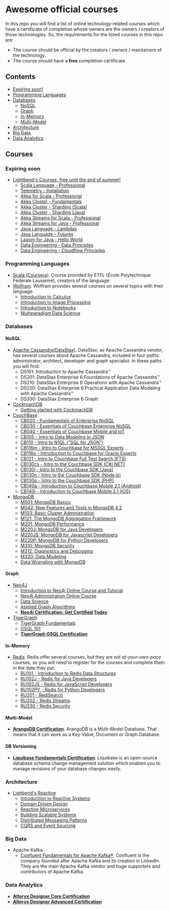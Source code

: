 # Awesome official courses
In this repo you will find a list of online technology-related courses which have a certificate of completion whose owners are the owners / creators of those technologies. So, the requirements for the listed courses in this repo are:
* The course should be official by the creators / owners / maintainers of the technology.
* The course should have a **free** completion certificate.

## Contents
* [Expiring soon!](#expiring-soon)
* [Programming Languages](#programming-languages)
* [Databases](#databases)
  * [NoSQL](#nosql)
  * [Graph](#graph)
  * [In-Memory](#in-memory)
  * [Multi-Model](#multi-model)
* [Architecture](#architecture)
* [Big Data](#big-data)
* [Data Analytics](#data-analytics)

## Courses
### Expiring soon
* [Lightbend's Courses, free until the end of summer!](https://www.lightbend.com/blog/learn-reactive-akka-and-scala-with-free-online-training-from-lightbend-academy)
  * [Scala Language - Professional](https://academy.lightbend.com/courses/course-v1:lightbend+LSL-P-Scala-Language-Professional+v1/about)
  * [Telemetry - Installation](https://academy.lightbend.com/courses/course-v1:lightbend+LTM-Installation+v1/about)
  * [Akka for Scala - Professional](https://academy.lightbend.com/courses/course-v1:lightbend+LAS-P+v1/about)
  * [Akka Cluster - Fundamentals](https://academy.lightbend.com/courses/course-v1:lightbend+LAC-Fundamentals+v1/about)
  * [Akka Cluster - Sharding (Scala)](https://academy.lightbend.com/courses/course-v1:lightbend+LAC-Sharding-Scala-Classic+v1/about)
  * [Akka Cluster - Sharding (Java)](https://academy.lightbend.com/courses/course-v1:lightbend+LAC-Sharding-Java-Classic+v1/about)
  * [Akka Streams for Scala - Professional](https://academy.lightbend.com/courses/course-v1:lightbend+LTS-P+v1/about)
  * [Akka Streams for Java - Professional](https://academy.lightbend.com/courses/course-v1:lightbend+LTJ-P+v1/about)
  * [Java Language - Lambdas](https://academy.lightbend.com/courses/course-v1:lightbend+LJL-Lambdas+v1/about)
  * [Java Language - Futures](https://academy.lightbend.com/courses/course-v1:lightbend+LJL-Futures+v1/about)
  * [Lagom for Java - Hello World](https://academy.lightbend.com/courses/course-v1:lightbend+LLJ-HelloWorld+v1/about)
  * [Data Engineering - Data Principles](https://academy.lightbend.com/courses/course-v1:lightbend+LDE-DataPrinciples+v1/about)
  * [Data Engineering - Cloudflow Principles](https://academy.lightbend.com/courses/course-v1:lightbend+LDE-Cloudflow-Principles+v1/about)
  
### Programming Languages
* [Scala (Coursera)](https://www.coursera.org/specializations/scala). Course provided by ETFL (École Polytechnique Fédérale Lausanne), creators of the language.
* [Wolfram](https://www.wolfram.com/wolfram-u/). Wolfram provides several courses on several topics with their language.
  * [Introduction to Calculus](https://www.wolfram.com/wolfram-u/introduction-to-calculus/)
  * [Introduction to Image Processing](https://www.wolfram.com/wolfram-u/introduction-to-image-processing/)
  * [Introduction to Notebooks](https://www.wolfram.com/wolfram-u/introduction-to-notebooks/)
  * [Multiparadigm Data Science](https://www.wolfram.com/wolfram-u/multiparadigm-data-science/)
### Databases
#### NoSQL
* [Apache Cassandra(DataStax)](https://academy.datastax.com/paths). DataStax, as Apache Cassandra vendor, has several courses about Apache Cassandra, included in four paths: administrator, architect, developer and graph specialist. In these paths you will find:
  * DS101: Introduction to Apache Cassandra™
  * DS201: DataStax Enterprise 6 Foundations of Apache Cassandra™
  * DS210: DataStax Enterprise 6 Operations with Apache Cassandra™
  * DS220: DataStax Enterprise 6 Practical Application Data Modeling with Apache Cassandra™
  * DS330: DataStax Enterprise 6 Graph
* [CockroachDB](https://university.cockroachlabs.com/catalog)
  * [Getting started with CockroachDB](https://university.cockroachlabs.com/course/getting-started-with-cockroachdb)
* [CouchBase](https://learn.couchbase.com/store)
  * [CB020 - Fundamentals of Enterprise NoSQL](https://learn.couchbase.com/store/404597-cb020-fundamentals-of-enterprise-nosql)
  * [CB030 - Essentials of Couchbase Enterprise NoSQL](https://learn.couchbase.com/store/404622-cb030-essentials-of-couchbase-enterprise-nosql)
  * [CB040 - Essentials of Couchbase Mobile and IoT](https://learn.couchbase.com/store/404628-cb040-essentials-of-couchbase-mobile-and-iot)
  * [CB105 - Intro to Data Modeling in JSON](https://learn.couchbase.com/store/404673-cb105-intro-to-data-modeling-in-json)
  * [CB110 - Intro to N1QL ("SQL for JSON")](https://learn.couchbase.com/store/404675-cb110-intro-to-n1ql-sql-for-json)
  * [CB116m - Intro to Couchbase for MSSQL Experts](https://learn.couchbase.com/store/404716-cb116m-intro-to-couchbase-for-mssql-experts)
  * [CB116o - Introduction to Couchbase for Oracle Experts](https://learn.couchbase.com/store/400375-cb116o-introduction-to-couchbase-for-oracle-experts)
  * [CB121 - Intro to Couchbase Full Text Search (FTS)](https://learn.couchbase.com/store/509465-cb121-intro-to-couchbase-full-text-search-fts)
  * [CB130cs - Intro to the Couchbase SDK (C#/.NET)](https://learn.couchbase.com/store/404729-cb130cs-intro-to-the-couchbase-sdk-c-net)
  * [CB130j - Intro to the Couchbase SDK (Java)](https://learn.couchbase.com/store/403784-cb130j-intro-to-the-couchbase-sdk-java)
  * [CB130n - Intro to the Couchbase SDK (Node.js)](https://learn.couchbase.com/store/404736-cb130n-intro-to-the-couchbase-sdk-node-js)
  * [CB130p - Intro to the Couchbase SDK (PHP)](https://learn.couchbase.com/store/404158-cb130p-intro-to-the-couchbase-sdk-php)
  * [CB140a - Introduction to Couchbase Mobile 2.1 (Android)](https://learn.couchbase.com/store/476347-cb140a-introduction-to-couchbase-mobile-2-1-android)
  * [CB140i - Introduction to Couchbase Mobile 2.1 (iOS)](https://learn.couchbase.com/store/476338-cb140i-introduction-to-couchbase-mobile-2-1-ios)  
* [MongoDB](https://university.mongodb.com/courses/catalog)
  * [M001: MongoDB Basics](https://university.mongodb.com/courses/M001/about)
  * [M042: New Features and Tools in MongoDB 4.2](https://university.mongodb.com/courses/M042/about)
  * [M103: Basic Cluster Administration](https://university.mongodb.com/courses/M103/about)
  * [M121: The MongoDB Aggregation Framework](https://university.mongodb.com/courses/M121/about)
  * [M201: MongoDB Performance](https://university.mongodb.com/courses/M201/about)
  * [M220J: MongoDB for Java Developers](https://university.mongodb.com/courses/M220J/about)
  * [M220JS: MongoDB for Javascript Developers](https://university.mongodb.com/courses/M220JS/about)
  * [M220P: MongoDB for Python Developers](https://university.mongodb.com/courses/M220P/about)
  * [M310: MongoDB Security](https://university.mongodb.com/courses/M310/about)
  * [M312: Diagnostics and Debugging](https://university.mongodb.com/courses/M312/about)
  * [M320: Data Modeling](https://university.mongodb.com/courses/M320/about)
  * [Data Wrangling with MongoDB](https://www.udacity.com/course/data-wrangling-with-mongodb--ud032)

#### Graph
* [Neo4J](https://neo4j.com/graphacademy/)
  * [Introduction to Neo4j Online Course and Tutorial](https://neo4j.com/graphacademy/online-training/introduction-to-neo4j/)
  * [Neo4j Administration Online Course](https://neo4j.com/graphacademy/online-training/neo4j-administration/)
  * [Data Science](https://neo4j.com/graphacademy/online-training/data-science/)
  * [Applied Graph Algorithms](https://neo4j.com/graphacademy/online-training/applied-graph-algorithms/)
  * [**Neo4j Certification: Get Certified Today**](https://neo4j.com/graphacademy/neo4j-certification/)
* [TigerGraph](https://www.tigergraph.com/certification/)
  * [TigerGraph Fundamentals](https://www.tigergraph.com/certification-graph-fundamentals/)
  * [GSQL 101](https://www.tigergraph.com/certification-gsql-101/)
  * [**TigerGraph GSQL Certification**](https://www.proprofs.com/quiz-school/story.php?title=mjq5mtiwoa2i96)

#### In-Memory
* [Redis](https://university.redislabs.com/). Redis offer several courses, but they are not _at-your-own-pace_ courses, so you will need to register for the courses and complete them in the date they put.
  * [RU101 - Introduction to Redis Data Structures](https://university.redislabs.com/courses/ru101/)
  * [RU102J - Redis for Java Developers](https://university.redislabs.com/courses/ru102j/)
  * [RU102JS - Redis for JavaScript Developers](https://university.redislabs.com/courses/ru102js/)
  * [RU102PY - Redis for Python Developers](https://university.redislabs.com/courses/ru102py/)
  * [RU201 - RediSearch](https://university.redislabs.com/courses/ru201/)
  * [RU202 - Redis Streams](https://university.redislabs.com/courses/ru202/)
  * [RU330 - Redis Security](https://university.redislabs.com/courses/ru330/)
 
#### Multi-Model
* [**ArangoDB Certification**](https://www.arangodb.com/certification-exam/). ArangoDB is a Multi-Model Database. That means that it can work as a Key-Value, Document or Graph Database.

#### DB Versioning
* [**Liquibase Fundamentals Certification**](https://learn.liquibase.com/catalog/info/id:125). Liquibase is an open-source database schema change management solution which enables you to manage revisions of your database changes easily.

### Architecture
* [Lighbend's Reactive](https://www.lightbend.com/learn/lightbend-reactive-architecture)
  * [Introduction to Reactive Systems](https://cognitiveclass.ai/courses/reactive-architecture-introduction)
  * [Domain Driven Design](https://cognitiveclass.ai/courses/reactive-architecture-ddd)
  * [Reactive Microservices](https://cognitiveclass.ai/courses/reactive-architecture-microservices)
  * [Building Scalable Systems](https://cognitiveclass.ai/courses/reactive-architecture-building-scalable-systems)
  * [Distributed Messaging Patterns](https://cognitiveclass.ai/courses/reactive-architecture-dmp)
  * [CQRS and Event Sourcing](https://cognitiveclass.ai/courses/reactive-architecture-cqrs)


### Big Data
* Apache Kafka
  * [Confluent Fundamentals for Apache Kafka®](https://www.confluent.io/training/confluent-fundamentals). Confluent is the company founded after Apache Kafka and its creation in LinkedIn. They are the main Apache Kafka vendor and huge supporters and contributors of Apache Kafka.

### Data Analytics
* [**Alteryx Designer Core Certification**](https://community.alteryx.com/t5/Certification/bd-p/product-certification)
* [**Alteryx Designer Advanced Certification**](https://community.alteryx.com/t5/Certification/bd-p/product-certification)
